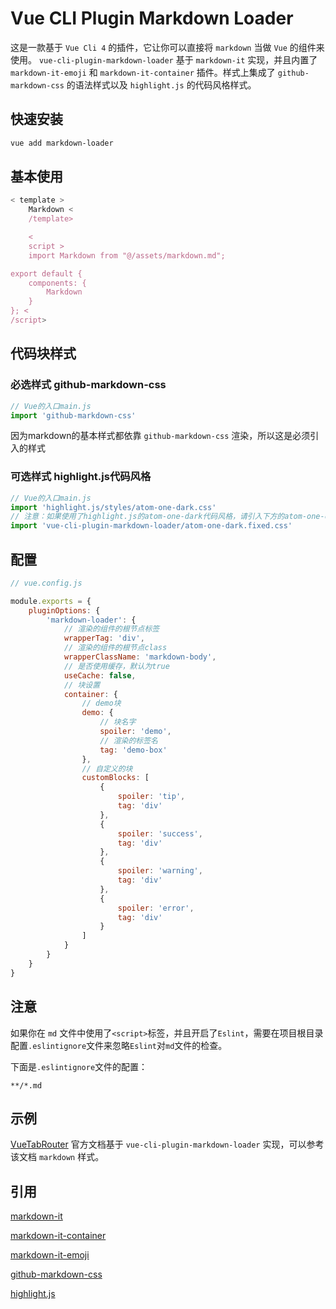 # Vue CLI Plugin Markdown Loader

这是一款基于 `Vue Cli 4` 的插件，它让你可以直接将 `markdown` 当做 `Vue` 的组件来使用。
`vue-cli-plugin-markdown-loader` 基于 `markdown-it` 实现，并且内置了 `markdown-it-emoji` 和 `markdown-it-container` 插件。样式上集成了 `github-markdown-css` 的语法样式以及 `highlight.js` 的代码风格样式。

## 快速安装

```bash
vue add markdown-loader
```

## 基本使用

```javascript
< template >
    Markdown <
    /template>

    <
    script >
    import Markdown from "@/assets/markdown.md";

export default {
    components: {
        Markdown
    }
}; <
/script>
```

<!-- >请注意：容器上的 `class="markdown-body"` 是必须的，因为这是 `github-markdown-css` 的样式容器类名。 -->

## 代码块样式

### 必选样式 github-markdown-css

```javascript
// Vue的入口main.js
import 'github-markdown-css'
```

因为markdown的基本样式都依靠 `github-markdown-css` 渲染，所以这是必须引入的样式

### 可选样式 highlight.js代码风格

```javascript
// Vue的入口main.js
import 'highlight.js/styles/atom-one-dark.css'
// 注意：如果使用了highlight.js的atom-one-dark代码风格，请引入下方的atom-one-dark.fixed.css,修复因为与github-markdown-css样式冲突带来的问题。
import 'vue-cli-plugin-markdown-loader/atom-one-dark.fixed.css'
```

## 配置

```javascript
// vue.config.js

module.exports = {
    pluginOptions: {
        'markdown-loader': {
            // 渲染的组件的根节点标签
            wrapperTag: 'div',
            // 渲染的组件的根节点class
            wrapperClassName: 'markdown-body',
            // 是否使用缓存，默认为true
            useCache: false,
            // 块设置
            container: {
                // demo块
                demo: {
                    // 块名字
                    spoiler: 'demo',
                    // 渲染的标签名
                    tag: 'demo-box'
                },
                // 自定义的块
                customBlocks: [
					{
                        spoiler: 'tip',
                        tag: 'div'
                    },
                    {
                        spoiler: 'success',
                        tag: 'div'
                    },
                    {
                        spoiler: 'warning',
                        tag: 'div'
                    },
                    {
                        spoiler: 'error',
                        tag: 'div'
                    }
                ]
            }
        }
    }
}
```

## 注意

如果你在 `md` 文件中使用了`<script>`标签，并且开启了`Eslint`，需要在项目根目录配置`.eslintignore`文件来忽略`Eslint`对`md`文件的检查。

下面是`.eslintignore`文件的配置：

```
**/*.md
```

## 示例

[VueTabRouter](http://vue-tab-router.styzy.cn) 官方文档基于 `vue-cli-plugin-markdown-loader` 实现，可以参考该文档 `markdown` 样式。

## 引用

[markdown-it](https://github.com/markdown-it/markdown-it)

[markdown-it-container](https://github.com/markdown-it/markdown-it-container)

[markdown-it-emoji](https://github.com/markdown-it/markdown-it-emoji)

[github-markdown-css](https://github.com/sindresorhus/github-markdown-css)

[highlight.js](https://github.com/highlightjs/highlight.js)

